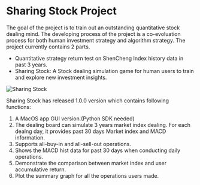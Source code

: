 # Sharing Stock Project
The goal of the project is to train out an outstanding quantitative stock dealing mind. The developing process of the project is a co-evoluation process for both human 
investment strategy and algorithm strategy. The project currently contains 2 parts.

* Quantitative strategy return test on ShenCheng Index history data in past 3 years.
* Sharing Stock: A Stock dealing simulation game for human users to train and explore new investment insights.

![Sharing Stock](img_url)

Sharing Stock has released 1.0.0 version which contains following functions:

1. A MacOS app GUI version.(Python SDK needed)
2. The dealing board can simulate 3 years market index dealing. For each dealng day, it provides past 30 days Market index and MACD information. 
3. Supports all-buy-in and all-sell-out operations.
4. Shows the MACD hist data for past 30 days when conducting daily operations.
5. Demonstrate the comparison between market index and user accumulative return. 
6. Plot the summary graph for all the operations users made.
